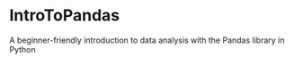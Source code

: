 # IntroToPandas
A beginner-friendly introduction to data analysis with the Pandas library in Python
